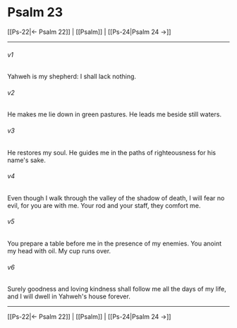 # Psalm 23

[[Ps-22|← Psalm 22]] | [[Psalm]] | [[Ps-24|Psalm 24 →]]
***



###### v1 
Yahweh is my shepherd: I shall lack nothing. 

###### v2 
He makes me lie down in green pastures. He leads me beside still waters. 

###### v3 
He restores my soul. He guides me in the paths of righteousness for his name's sake. 

###### v4 
Even though I walk through the valley of the shadow of death, I will fear no evil, for you are with me. Your rod and your staff, they comfort me. 

###### v5 
You prepare a table before me in the presence of my enemies. You anoint my head with oil. My cup runs over. 

###### v6 
Surely goodness and loving kindness shall follow me all the days of my life, and I will dwell in Yahweh's house forever.

***
[[Ps-22|← Psalm 22]] | [[Psalm]] | [[Ps-24|Psalm 24 →]]
